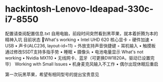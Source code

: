 # hackintosh-Lenovo-Ideapad-330c-i7-8550

配置请查阅配置信息.txt
自用电脑，前段时间突然看到黑苹果，就本着折腾为本的精神入坑
目前状态
What's working
	•	Intel UHD 620 核心显卡
	◦	硬件加速
	•	USB
	•	声卡(ALC236, layout-id=11)
	◦	外放支持声音快捷键
	◦	耳机输入
	•	触摸板通过修改SSDT支持多指手势
	•	睡眠
	•	摄像头
	•	电池电量显示
What's not working
	•	Nvidia MX110
	•	无线网卡、蓝牙（可更换DW1820A，驱动已设置完毕）
Working with Small Issues
	•	机身麦克风输入不工作
	•	偶尔出现休眠后重启

第一次玩黑苹果，希望有相同型号的提出宝贵意见
